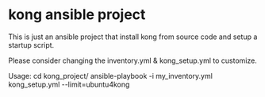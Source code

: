 # kong ansible project

This is just an ansible project that install kong from source code and setup a startup script.

Please consider changing the inventory.yml & kong_setup.yml to customize.

Usage:
cd kong_project/
ansible-playbook -i my_inventory.yml kong_setup.yml --limit=ubuntu4kong
